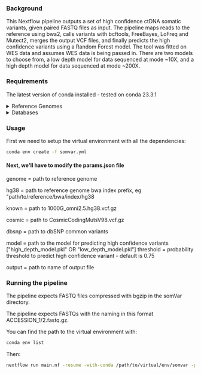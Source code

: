 
### Background
This Nextflow pipeline outputs a set of high confidence ctDNA somatic variants, given paired FASTQ files as input. The pipeline maps reads to the reference using bwa2, calls variants with bcftools, FreeBayes, LoFreq and Mutect2, merges the output VCF files, and finally predicts the high confidence variants using a Random Forest model. The tool was fitted on WES data and assumes WES data is being passed in. There are two models to choose from, a low depth model for data sequenced at mode ~10X, and a high depth model for data sequenced at mode ~200X. 

### Requirements

The latest version of conda installed - tested on conda 23.3.1

<details>
<summary>Reference Genomes</summary>
It's recommended to store the reference files in the 'references' directory

 - 1x GRCh38 reference genome, compressed with bgzip.This genome must be indexed with bwa2, and samtools faidx & we'll need a dict created with gatk CreateSequenceDictionary. GATK, samtools and bwa2 will be installed in the virtual environment further on! 

 - 1x uncompressed GRCh38 reference genome. The uncompressed genome will also need to be indexed with gatk CreateSequenceDictionary dict and samtools faidx
</details>

<details>
<summary>Databases</summary>
 
Database VCF files **must** be stored in the 'databases' directory
 
 - 1000G_omni2.5.hg38.vcf.gz

 - CosmicCodingMutsV98.vcf.gz

 - dbSNP common variants vcf
   
</details>

### Usage
First we need to setup the virtual environment with all the dependencies:

```bash
conda env create -f somvar.yml
```


#### Next, we'll have to modify the params.json file
genome = path to reference genome

hg38 = path to reference genome bwa index prefix, eg "path/to/reference/bwa/index/hg38

known = path to 1000G_omni2.5.hg38.vcf.gz

cosmic = path to CosmicCodingMutsV98.vcf.gz

dbsnp = path to dbSNP common variants

model = path to the model for predicting high confidence variants  ["high_depth_model.pkl" OR "low_depth_model.pkl"]
threshold = probability threshold to predict high confidence variant - default is 0.75

output = path to name of output file 

### Running the pipeline

The pipeline expects FASTQ files compressed with bgzip in the somVar directory. 

The pipeline expects FASTQs with the naming in this format ACCESSION_1/2.fastq.gz. 

You can find the path to the virtual environment with:

```bash
conda env list
```
Then:
```bash
nextflow run main.nf -resume -with-conda /path/to/virtual/env/somvar -params-file params.json --f1 SRR000000_1.fastq.gz --f2 SRR000000_2.fastq.gz
```
